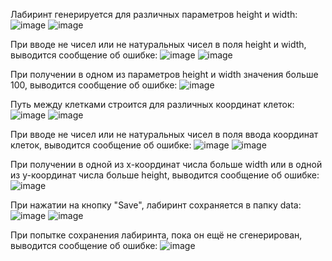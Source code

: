 Лабиринт генерируется для различных параметров height и width:
![image](https://user-images.githubusercontent.com/64738836/233796985-60ce4883-1007-42bf-9261-15843bf890ec.png) ![image](https://user-images.githubusercontent.com/64738836/233797025-3e623ac1-57db-47b1-ac27-71d56f54755e.png)

При вводе не чисел или не натуральных чисел в поля height и width, выводится сообщение об ошибке:
![image](https://user-images.githubusercontent.com/64738836/233797262-c54f1ea6-32c2-4dc5-9213-4818b16d3962.png) ![image](https://user-images.githubusercontent.com/64738836/233797424-776ba7cb-eda0-4c97-a3e7-5ac723170647.png)

При получении в одном из параметров height и width значения больше 100, выводится сообщение об ошибке:
![image](https://user-images.githubusercontent.com/64738836/233797341-6a683925-7b72-4852-b261-684c70523226.png)

Путь между клетками строится для различных координат клеток:
![image](https://user-images.githubusercontent.com/64738836/233797591-bc10e0f2-d159-415a-a20c-549f04e8140b.png) ![image](https://user-images.githubusercontent.com/64738836/233797629-1cc45f51-2db7-4215-b699-805b62c132e0.png)

При вводе не чисел или не натуральных чисел в поля ввода координат клеток, выводится сообщение об ошибке:
![image](https://user-images.githubusercontent.com/64738836/233797714-d0f67b9f-7cde-4500-8a9a-b109989bc865.png) ![image](https://user-images.githubusercontent.com/64738836/233797731-13cc9cf8-21ab-48de-a9ff-40223f9e1837.png)

При получении в одной из x-координат числа больше width или в одной из y-координат числа больше height, выводится сообщение об ошибке:
![image](https://user-images.githubusercontent.com/64738836/233798002-f98bdcc5-f4c2-4262-a447-efdeb59a7503.png)

При нажатии на кнопку "Save", лабиринт сохраняется в папку data:
![image](https://user-images.githubusercontent.com/64738836/233798159-3ea730cf-4108-4dfe-8314-2f4674f2bd81.png) ![image](https://user-images.githubusercontent.com/64738836/233798181-982e8af5-6e47-45da-9452-0292bb366ea6.png)

При попытке сохранения лабиринта, пока он ещё не сгенерирован, выводится сообщение об ошибке:
![image](https://user-images.githubusercontent.com/64738836/233798117-b6f7ea82-9348-4e2b-813c-4e42fb927618.png)


